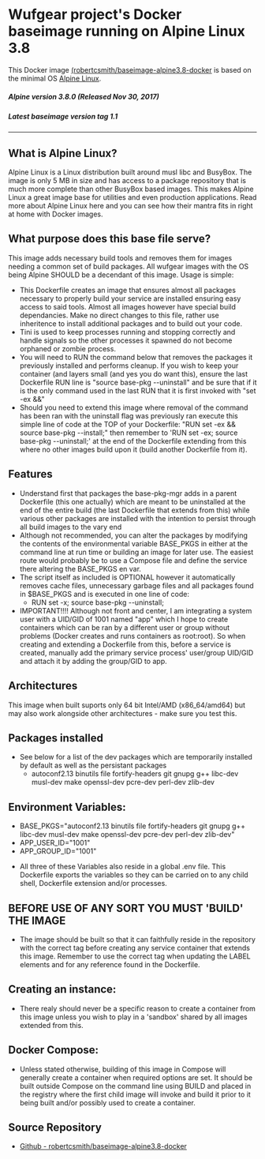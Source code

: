 # Wufgear project's Docker baseimage running on Alpine Linux 3.8

This Docker image [(robertcsmith/baseimage-alpine3.8-docker](https://github.com/robertcsmith/baseimage-alpine3.8-docker) is based on the minimal OS [Alpine Linux](https://alpinelinux.org/).

##### Alpine version 3.8.0 (Released Nov 30, 2017)
##### Latest baseimage version tag 1.1

----

## What is Alpine Linux?
Alpine Linux is a Linux distribution built around musl libc and BusyBox. The image is only 5 MB in size and has access to a package repository that is much more complete than other BusyBox based images. This makes Alpine Linux a great image base for utilities and even production applications. Read more about Alpine Linux here and you can see how their mantra fits in right at home with Docker images.

## What purpose does this base file serve?
This image adds necessary build tools and removes them for images needing a common set of build packages. 
All wufgear images with the OS being Alpine SHOULD be a decendant of this image. Usage is simple: 
  * This Dockerfile creates an image that ensures almost all packages necessary to properly build your service are installed ensuring easy access to said tools. Almost all images however have special build dependancies. Make no direct changes to this file, rather use inheritence to install additional packages and to build out your code. 
  * Tini is used to keep processes running and stopping correctly and handle signals so the other processes it spawned do not become orphaned or zombie process. 
  * You will need to RUN the command below that removes the packages it previously installed and performs cleanup. If you wish to keep your container (and layers small (and yes you do want this), ensure the last Dockerfile RUN line is "source base-pkg --uninstall" and be sure that if it is the only command used in the last RUN that it is first invoked with "set -ex &&"
  * Should you need to extend this image where removal of the command has been ran with the uninstall flag was previously ran execute this simple line of code at the TOP of your Dockerfile: "RUN set -ex && source base-pkg --install;" then remember to 'RUN set -ex; source base-pkg --uninstall;' at the end of the Dockerfile extending	from this where no other images build upon it (build another Dockerfile from it).

## Features
  * Understand first that packages the base-pkg-mgr adds in a parent Dockerfile (this one actually) which are meant to be uninstalled at the end of the entire build (the last Dockerfile that extends from this) while various other packages are installed with the intention to persist through all build images to the vary end
  * Although not recommended, you can alter the packages by modifying the contents of the environmental variable BASE_PKGS in either at the command line at run time or building an image for later use. The easiest route would probably be to use a Compose file and define the service there altering the BASE_PKGS en var.
  * The script itself as included is OPTIONAL however it automatically removes cache files, unnecessary garbage files and all packages found in \$BASE_PKGS and is executed in one line of code:
      - RUN set -x; source base-pkg --uninstall;
  * IMPORTANT!!!! Although not front and center, I am integrating a system user with a UID/GID of 1001 named "app" which I hope to create containers which can be ran by a different user or group without problems (Docker creates and runs containers as root:root). So when creating and extending a Dockerfile from this, before a service is created, manually add the primary service process' user/group UID/GID and attach it by adding the group/GID to app. 

## Architectures
This image when built suports only 64 bit Intel/AMD (x86_64/amd64) but may also work alongside other architectures - make sure you test this.

## Packages installed
* See below for a list of the dev packages which are temporarily installed by default as well as the persistant packages
  - autoconf2.13 binutils file fortify-headers git gnupg g++ libc-dev musl-dev make openssl-dev pcre-dev perl-dev zlib-dev

## Environment Variables:
  - BASE_PKGS="autoconf2.13 binutils file fortify-headers git gnupg g++ libc-dev musl-dev make openssl-dev pcre-dev perl-dev zlib-dev"
  - APP_USER_ID="1001"
  - APP_GROUP_ID="1001"
* All three of these Variables also reside in a global .env file. This Dockerfile exports the variables so they can be carried on to any child shell, Dockerfile extension and/or processes.

## BEFORE USE OF ANY SORT YOU MUST 'BUILD' THE IMAGE
* The image should be built so that it can faithfully reside in the repository with the correct tag before creating any service container that extends this image. Remember to use the correct tag when updating the LABEL elements and for any reference found in the Dockerfile.

## Creating an instance:
* There realy should never be a specific reason to create a container from this image unless you wish to play in a 'sandbox' shared by all images extended from this.

## Docker Compose:
* Unless stated otherwise, building of this image in Compose will generally create a container when required options are set. It should  be built outside Compose on the command line using BUILD and placed in the registry where the first child image will invoke and build it prior to it being built and/or possibly used to create a container.

## Source Repository

* [Github - robertcsmith/baseimage-alpine3.8-docker](https://github.com/robertcsmith/baseimage-alpine3.8-docker)
